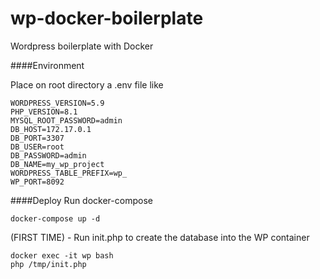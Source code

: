 # wp-docker-boilerplate
Wordpress boilerplate with Docker

####Environment

Place on root directory a .env file like

    WORDPRESS_VERSION=5.9
    PHP_VERSION=8.1
    MYSQL_ROOT_PASSWORD=admin
    DB_HOST=172.17.0.1
    DB_PORT=3307
    DB_USER=root
    DB_PASSWORD=admin
    DB_NAME=my_wp_project
    WORDPRESS_TABLE_PREFIX=wp_
    WP_PORT=8092
    
####Deploy
Run docker-compose

    docker-compose up -d
    
(FIRST TIME) - Run init.php to create the database into the WP container

    docker exec -it wp bash
    php /tmp/init.php